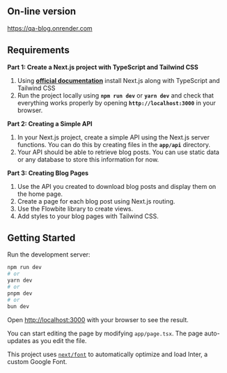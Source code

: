 ## On-line version

https://qa-blog.onrender.com

## Requirements

**Part 1: Create a Next.js project with TypeScript and Tailwind CSS**

1. Using [**official documentation**](https://nextjs.org/docs/getting-started/installation) install Next.js along with TypeScript and Tailwind CSS
2. Run the project locally using **`npm run dev`** or **`yarn dev`** and check that everything works properly by opening **`http://localhost:3000`** in your browser.

**Part 2: Creating a Simple API**

1. In your Next.js project, create a simple API using the Next.js server functions. You can do this by creating files in the **`app/api`** directory.
2. Your API should be able to retrieve blog posts. You can use static data or any database to store this information for now.

**Part 3: Creating Blog Pages**

1. Use the API you created to download blog posts and display them on the home page.
2. Create a page for each blog post using Next.js routing.
3. Use the Flowbite library to create views.
4. Add styles to your blog pages with Tailwind CSS.

## Getting Started

Run the development server:

```bash
npm run dev
# or
yarn dev
# or
pnpm dev
# or
bun dev
```

Open [http://localhost:3000](http://localhost:3000) with your browser to see the result.

You can start editing the page by modifying `app/page.tsx`. The page auto-updates as you edit the file.

This project uses [`next/font`](https://nextjs.org/docs/basic-features/font-optimization) to automatically optimize and load Inter, a custom Google Font.
